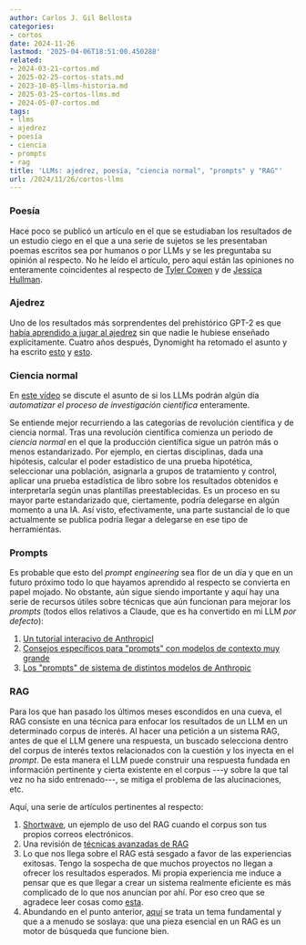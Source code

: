 ```yaml
---
author: Carlos J. Gil Bellosta
categories:
- cortos
date: 2024-11-26
lastmod: '2025-04-06T18:51:00.450288'
related:
- 2024-03-21-cortos.md
- 2025-02-25-cortos-stats.md
- 2023-10-05-llms-historia.md
- 2025-03-25-cortos-llms.md
- 2024-05-07-cortos.md
tags:
- llms
- ajedrez
- poesía
- ciencia
- prompts
- rag
title: 'LLMs: ajedrez, poesía, "ciencia normal", "prompts" y "RAG"'
url: /2024/11/26/cortos-llms
---
```


### Poesía

Hace poco se publicó un artículo en el que se estudiaban los resultados de un estudio ciego en el que a una serie de sujetos se les presentaban poemas escritos sea por humanos o por LLMs y se les preguntaba su opinión al respecto. No he leído el artículo, pero aquí están las opiniones no enteramente coincidentes al respecto de
[Tyler Cowen](https://marginalrevolution.com/marginalrevolution/2024/11/ai-generated-poetry-is-indistinguishable-from-human-written-poetry-and-is-rated-more-favorably.html?utm_source=pocket_saves)
y de
[Jessica Hullman](https://statmodeling.stat.columbia.edu/2024/11/22/what-genre-of-writing-is-ai-generated-poetry/).

### Ajedrez

Uno de los resultados más sorprendentes del prehistórico GPT-2 es que
[había aprendido a jugar al ajedrez](https://slatestarcodex.com/2020/01/06/a-very-unlikely-chess-game/)
sin que nadie le hubiese enseñado explícitamente. Cuatro años después, Dynomight ha retomado el asunto y ha escrito [esto](https://dynomight.net/chess/) y [esto](https://dynomight.net/more-chess/).

### Ciencia normal

En
[este vídeo](https://backreaction.blogspot.com/2024/10/this-new-ai-scientist-can-fully.html)
se discute el asunto de si los LLMs podrán algún día _automatizar el proceso de investigación científica_ enteramente.

Se entiende mejor recurriendo a las categorías de revolución científica y de ciencia normal. Tras una revolución científica comienza un periodo de _ciencia normal_ en el que la producción científica sigue un patrón más o menos estandarizado. Por ejemplo, en ciertas disciplinas, dada una hipótesis, calcular el poder estadístico de una prueba hipotética, seleccionar una población, asignarla a grupos de tratamiento y control, aplicar una prueba estadística de libro sobre los resultados obtenidos e interpretarla según unas plantillas preestablecidas. Es un proceso en su mayor parte estandarizado que, ciertamente, podría delegarse en algún momento a una IA. Así visto, efectivamente, una parte sustancial de lo que actualmente se publica podría llegar a delegarse en ese tipo de herramientas.

### Prompts

Es probable que esto del _prompt engineering_ sea flor de un día y que en un futuro próximo todo lo que hayamos aprendido al respecto se convierta en papel mojado. No obstante, aún sigue siendo importante y aquí hay una serie de recursos útiles sobre técnicas que aún funcionan para mejorar los _prompts_ (todos ellos relativos a Claude, que es ha convertido en mi LLM _por defecto_):

1. [Un tutorial interacivo de Anthropicl](https://github.com/anthropics/courses/tree/master/prompt_engineering_interactive_tutorial)
1. [Consejos específicos para "prompts" con modelos de contexto muy grande](https://docs.anthropic.com/en/docs/build-with-claude/prompt-engineering/long-context-tips)
1. [Los "prompts" de sistema de distintos modelos de Anthropic](https://docs.anthropic.com/en/release-notes/system-prompts)

### RAG

Para los que han pasado los últimos meses escondidos en una cueva, el RAG consiste en una técnica para enfocar los resultados de un LLM en un determinado corpus de interés. Al hacer una petición a un sistema RAG, antes de que el LLM genere una respuesta, un buscado selecciona dentro del corpus de interés textos relacionados con la cuestión y los inyecta en el _prompt_. De esta manera el LLM puede construir una respuesta fundada en información pertinente y cierta existente en el corpus ---y sobre la que tal vez no ha sido entrenado---, se mitiga el problema de las alucinaciones, etc.

Aquí, una serie de artículos pertinentes al respecto:

1. [Shortwave](https://www.shortwave.com/blog/deep-dive-into-worlds-smartest-email-ai/), un ejemplo de uso del RAG cuando el corpus son tus propios correos electrónicos.
1. Una revisión de [técnicas avanzadas de RAG](https://pub.towardsai.net/advanced-rag-techniques-an-illustrated-overview-04d193d8fec6)
1. Lo que nos llega sobre el RAG está sesgado a favor de las experiencias exitosas. Tengo la sospecha de que muchos proyectos no llegan a ofrecer los resultados esperados. Mi propia experiencia me induce a pensar que es que llegar a crear un sistema realmente eficiente es más complicado de lo que nos anuncian por ahí. Por eso creo que se agradece leer cosas como [esta](https://towardsdatascience.com/why-your-rag-is-not-reliable-in-a-production-environment-9e6a73b3eddb).
1. Abundando en el punto anterior, [aquí](https://blog.elicit.com/search-vs-vector-db/) se trata un tema fundamental y que a a menudo se soslaya: que una pieza esencial en un RAG es un motor de búsqueda que funcione bien.